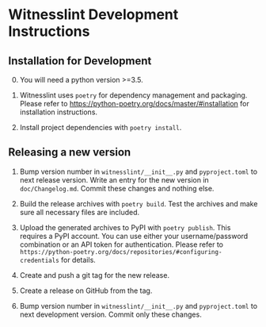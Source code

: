 <!--
This file is part of sv-witnesses repository: https://github.com/sosy-lab/sv-witnesses

SPDX-FileCopyrightText: 2022 Dirk Beyer <https://www.sosy-lab.org>

SPDX-License-Identifier: Apache-2.0
-->

# Witnesslint Development Instructions

## Installation for Development

0. You will need a python version >=3.5.

1. Witnesslint uses `poetry` for dependency management and packaging.
Please refer to https://python-poetry.org/docs/master/#installation for installation instructions.

2. Install project dependencies with `poetry install`.

## Releasing a new version

1. Bump version number in `witnesslint/__init__.py` and `pyproject.toml` to next release version.
Write an entry for the new version in `doc/Changelog.md`. Commit these changes and nothing else.

2. Build the release archives with `poetry build`. Test the archives and make sure all necessary files are included.

3. Upload the generated archives to PyPI with `poetry publish`. This requires a PyPI account.
You can use either your username/password combination or an API token for authentication.
Please refer to `https://python-poetry.org/docs/repositories/#configuring-credentials` for details.

4. Create and push a git tag for the new release.

5. Create a release on GitHub from the tag.

6. Bump version number in `witnesslint/__init__.py` and `pyproject.toml` to next development version.
Commit only these changes.